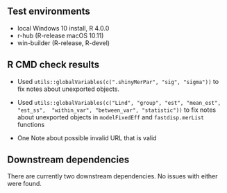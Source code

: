 ## Test environments
* local Windows 10 install, R 4.0.0
* r-hub (R-release macOS 10.11)
* win-builder (R-release, R-devel)

## R CMD check results

* Used `utils::globalVariables(c(".shinyMerPar", "sig", "sigma"))` to fix notes
  about unexported objects.

* Used `utils::globalVariables(c("Lind", "group", "est", "mean_est", "est_ss", 
                                "within_var", "between_var", "statistic"))` 
    to fix notes about unexported objects in `modelFixedEff` and 
    `fastdisp.merList` functions
    
* One Note about possible invalid URL that is valid
    
## Downstream dependencies
There are currently two downstream dependencies. No issues with either were 
found.
